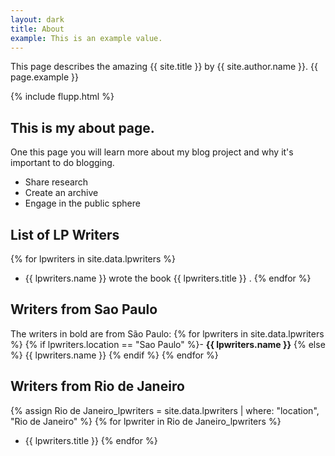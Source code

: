 ```yaml
---
layout: dark
title: About
example: This is an example value.
---
```



This page describes the amazing {{ site.title }} by {{ site.author.name }}.
{{ page.example }}

{% include flupp.html %}

## This is my about page.

One this page you will learn more about my blog project and why it's important to do blogging.

- Share research
- Create an archive
- Engage in the public sphere

## List of LP Writers

{% for lpwriters in site.data.lpwriters %}
- {{ lpwriters.name }} wrote the book {{ lpwriters.title }} .
{% endfor %}

## Writers from Sao Paulo

The writers in bold are from São Paulo:
{% for lpwriters in site.data.lpwriters %}
{% if lpwriters.location == "Sao Paulo" %}- <strong style="color: {{ lpwriters.color }};">{{ lpwriters.name }}</strong>
{% else %} {{ lpwriters.name }}
{% endif %}
{% endfor %}

## Writers from Rio de Janeiro

{% assign Rio de Janeiro_lpwriters = site.data.lpwriters | where: "location", "Rio de Janeiro" %}
{% for lpwriter in Rio de Janeiro_lpwriters %}
- {{ lpwriters.title }}
{% endfor %}

